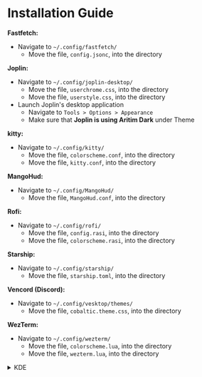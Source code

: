 
# Installation Guide

**Fastfetch:**
- Navigate to `~/.config/fastfetch/`
    - Move the file, `config.jsonc`, into the directory

**Joplin:**
- Navigate to `~/.config/joplin-desktop/`
    - Move the file, `userchrome.css`, into the directory
    - Move the file, `userstyle.css`, into the directory
- Launch Joplin's desktop application
    - Navigate to `Tools > Options > Appearance`
	- Make sure that **Joplin is using Aritim Dark** under Theme

**kitty:**
- Navigate to `~/.config/kitty/`
    - Move the file, `colorscheme.conf`, into the directory
    - Move the file, `kitty.conf`, into the directory

**MangoHud:**
- Navigate to `~/.config/MangoHud/`
    - Move the file, `MangoHud.conf`, into the directory

**Rofi:**
- Navigate to `~/.config/rofi/`
    - Move the file, `config.rasi`, into the directory
    - Move the file, `colorscheme.rasi`, into the directory

**Starship:**
- Navigate to `~/.config/starship/`
    - Move the file, `starship.toml`, into the directory

**Vencord (Discord):**
- Navigate to `~/.config/vesktop/themes/`
    - Move the file, `cobaltic.theme.css`, into the directory

**WezTerm:**
- Navigate to `~/.config/wezterm/`
    - Move the file, `colorscheme.lua`, into the directory
    - Move the file, `wezterm.lua`, into the directory

<details close>
<summary>KDE</summary>

**KColorScheme:**
- Navigate to `~/.local/share/color-schemes/`
    - Move the file, `Cobaltic.colors`, into the directory
- Launch System Settings and navigate to `Colors & Themes > Colors`
    - Click `Cobaltic` and apply the theme

**Klassy:**
- Navigate to `~/.config/klassy/`
    - Move the file, `klassyrc`, into the directory
    - Move the file, `windecopresetsrc`, into the directory

**Konsole:**
- Navigate to `~/.local/share/konsole/`
    - Move the file, `Cobaltic.colorscheme`, into the directory
- Launch Konsole and navigate to `More > Settings > Manage Profiles`
    - Click `New` and check `Default Profile`
    - Click `Appearance`, select `Cobaltic`, and apply the theme

**KSyntaxHighlighting (Kate, KWrite, Kile):**
- Navigate to `~/.local/share/org.kde.syntax-highlighting/themes/`
    - Move the file, `Cobaltic.theme`, into the directory
- Launch a KDE editor and navigate to `Settings > Configure Editor > Color Themes`
    - Click `Select Theme Dropdown`, select `Cobaltic`, and apply the theme

</details>
